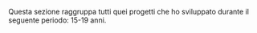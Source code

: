 Questa sezione raggruppa tutti quei progetti che ho sviluppato durante il seguente periodo: 15-19 anni.
